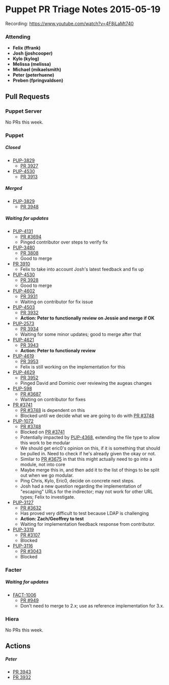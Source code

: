 # Puppet PR Triage Notes 2015-05-19

Recording: https://www.youtube.com/watch?v=4F8jLaMt740

### Attending

* **Felix (ffrank)**
* **Josh (joshcooper)**
* **Kylo (kylog)**
* **Melissa (melissa)**
* **Michael (mikaelsmith)**
* **Peter (peterhuene)**
* **Preben (fpringvaldsen)**

## Pull Requests

### Puppet Server

No PRs this week.

### Puppet

##### Closed

* [PUP-3829](https://tickets.puppetlabs.com/browse/PUP-3829)
  - [PR 3927](https://github.com/puppetlabs/puppet/pull/3927)
* [PUP-4530](https://tickets.puppetlabs.com/browse/PUP-4530)
  - [PR 3913](https://github.com/puppetlabs/puppet/pull/3913)

##### Merged

* [PUP-3829](https://tickets.puppetlabs.com/browse/PUP-3829)
  - [PR 3948](https://github.com/puppetlabs/puppet/pull/3948)

##### Waiting for updates

* [PUP-4131](https://tickets.puppetlabs.com/browse/PUP-4131)
  - [PR #3694](https://github.com/puppetlabs/puppet/pull/3694)
  - Pinged contributor over steps to verify fix
* [PUP-3480](https://tickets.puppetlabs.com/browse/PUP-3480)
  - [PR 3808](https://github.com/puppetlabs/puppet/pull/3808)
  - Good to merge
* [PR 3910](https://github.com/puppetlabs/puppet/pull/3910)
  - Felix to take into account Josh's latest feedback and fix up
* [PUP-4530](https://tickets.puppetlabs.com/browse/PUP-4530)
  - [PR 3928](https://github.com/puppetlabs/puppet/pull/3928)
  - Good to merge
* [PUP-4602](https://tickets.puppetlabs.com/browse/PUP-4602)
  - [PR 3931](https://github.com/puppetlabs/puppet/pull/3931)
  - Waiting on contributor for fix issue
* [PUP-4503](https://tickets.puppetlabs.com/browse/PUP-4503)
  - [PR 3932](https://github.com/puppetlabs/puppet/pull/3932)
  - **Action: Peter to functionally review on Jessie and merge if OK**
* [PUP-2573](https://tickets.puppetlabs.com/browse/PUP-2573)
  - [PR 3934](https://github.com/puppetlabs/puppet/pull/3934)
  - Waiting for some minor updates; good to merge after that
* [PUP-4621](https://tickets.puppetlabs.com/browse/PUP-4621)
  - [PR 3943](https://github.com/puppetlabs/puppet/pull/3943)
  - **Action: Peter to functionaly review**
* [PUP-4619](https://tickets.puppetlabs.com/browse/PUP-4629)
  - [PR 3953](https://github.com/puppetlabs/puppet/pull/3952)
  - Felix is still working on the implementation for this
* [PUP-4629](https://tickets.puppetlabs.com/browse/PUP-4629)
  - [PR 3952](https://github.com/puppetlabs/puppet/pull/3952)
  - Pinged David and Dominic over reviewing the augeas changes
* [PUP-598](https://tickets.puppetlabs.com/browse/PUP-598)
  - [PR #3687](https://github.com/puppetlabs/puppet/pull/3687)
  - Waiting on contributor for fixes
* [PR #3741](https://github.com/puppetlabs/puppet/pull/3741)
  - [PR #3748](https://github.com/puppetlabs/puppet/pull/3748) is dependent on this
  - Blocked until we decide what we are going to do with [PR #3748](https://github.com/puppetlabs/puppet/pull/3748)
* [PUP-1072](https://tickets.puppetlabs.com/browse/PUP-1072)
  - [PR #3748](https://github.com/puppetlabs/puppet/pull/3748)
  - Blocked on [PR #3741](https://github.com/puppetlabs/puppet/pull/3741)
  - Potentially impacted by [PUP-4368](https://tickets.puppetlabs.com/browse/PUP-4368), extending the file type to allow this work to be modular
  - We should get eric0's opinion on this, if it is something that should be pulled in. Need to check if he's already given the okay or not.
  - Similar to [PR #3675](https://github.com/puppetlabs/puppet/pull/3675) in that this might actually need to go into a module, not into core
  - Maybe merge this in, and then add it to the list of things to be split out when we go modular.
  - Ping Chris, Kylo, Eric0, decide on concrete next steps.
  - Josh had a new question regarding the implementation of "escaping" URLs for the indirector; may not work for other URL types; Felix to investigate.
* [PUP-3127](https://tickets.puppetlabs.com/browse/PUP-3127)
  - [PR #3632](https://github.com/puppetlabs/puppet/pull/3632)
  - Has proved very difficult to test because LDAP is challenging
  - **Action: Zach/Geoffrey to test**
  - Waiting for implementation feedback response from contributor.
* [PUP-3319](https://tickets.puppetlabs.com/browse/PUP-3319)
  - [PR #3107](https://github.com/puppetlabs/puppet/pull/3107)
  - Blocked
* [PUP-3116](https://tickets.puppetlabs.com/browse/PUP-3116)
  - [PR #3043](https://github.com/puppetlabs/puppet/pull/3043)
  - Blocked

### Facter

##### Waiting for updates

* [FACT-1006](https://tickets.puppetlabs.com/browse/FACT-1006)
  - [PR #949](https://github.com/puppetlabs/facter/pull/949)
  - Don't need to merge to 2.x; use as reference implementation for 3.x.

### Hiera

No PRs this week.

## Actions

##### Peter

* [PR 3943](https://github.com/puppetlabs/puppet/pull/3943)
* [PR 3932](https://github.com/puppetlabs/puppet/pull/3932)
